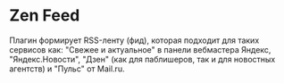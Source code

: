 # Zen Feed
Плагин формирует RSS-ленту (фид), которая подходит для таких сервисов как: "Свежее и актуальное" в панели вебмастера Яндекс, "Яндекс.Новости", "Дзен" (как для паблишеров, так и для новостных агентств) и "Пульс" от Mail.ru.
